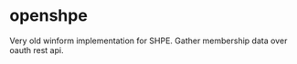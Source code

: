 openshpe
========
Very old winform implementation for SHPE. Gather membership data over
oauth rest api.
